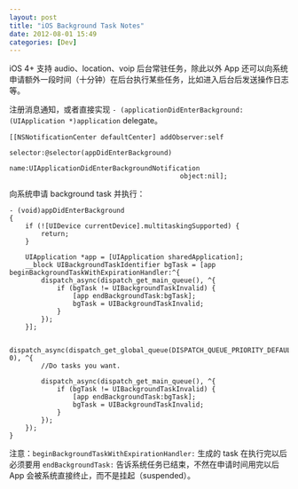 ```yaml
---
layout: post
title: "iOS Background Task Notes"
date: 2012-08-01 15:49
categories: [Dev]
---
```


iOS 4+ 支持 audio、location、voip 后台常驻任务，除此以外 App 还可以向系统申请额外一段时间（十分钟）在后台执行某些任务，比如进入后台后发送操作日志等。

注册消息通知，或者直接实现 `- (applicationDidEnterBackground:(UIApplication *)application` delegate。

```
[[NSNotificationCenter defaultCenter] addObserver:self
                                         selector:@selector(appDidEnterBackground)
                                             name:UIApplicationDidEnterBackgroundNotification
                                           object:nil];
```

向系统申请 background task 并执行：

```
- (void)appDidEnterBackground
{
    if (![UIDevice currentDevice].multitaskingSupported) {
        return;
    }

    UIApplication *app = [UIApplication sharedApplication];
    __block UIBackgroundTaskIdentifier bgTask = [app beginBackgroundTaskWithExpirationHandler:^{
        dispatch_async(dispatch_get_main_queue(), ^{
            if (bgTask != UIBackgroundTaskInvalid) {
                [app endBackgroundTask:bgTask];
                bgTask = UIBackgroundTaskInvalid;
            }
        });
    }];

    dispatch_async(dispatch_get_global_queue(DISPATCH_QUEUE_PRIORITY_DEFAULT, 0), ^{
        //Do tasks you want.

        dispatch_async(dispatch_get_main_queue(), ^{
            if (bgTask != UIBackgroundTaskInvalid) {
                [app endBackgroundTask:bgTask];
                bgTask = UIBackgroundTaskInvalid;
            }
        });
    });
}
```

注意：`beginBackgroundTaskWithExpirationHandler:` 生成的 task 在执行完以后必须要用 `endBackgroundTask:` 告诉系统任务已结束，不然在申请时间用完以后 App 会被系统直接终止，而不是挂起（suspended）。

